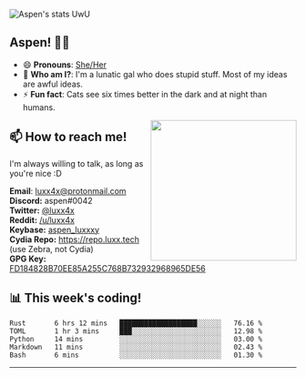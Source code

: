 ![Aspen's stats UwU](https://github-readme-stats.vercel.app/api?username=aspenluxxxy&show_icons=true&theme=onedark)

## Aspen! 🏳️‍⚧️

 - 😄 **Pronouns**: [She/Her](https://www.mypronouns.org/she-her)
 - 👩 **Who am I?**: I'm a lunatic gal who does stupid stuff. Most of my ideas are awful ideas.  
 - ⚡ **Fun fact**: <!--START_SECTION:catfact-->Cats see six times better in the dark and at night than humans.<!--END_SECTION:catfact-->
 
<img align="right" src="https://raw.githubusercontent.com/aspenluxxxy/aspenluxxxy/master/crab.jpg" width="256px" height="247px" />  

## 📫 How to reach me!
I'm always willing to talk, as long as you're nice :D

**Email**: luxx4x@protonmail.com  
**Discord:** aspen#0042  
**Twitter:** [@luxx4x](https://twitter.com/luxx4x)  
**Reddit:** [/u/luxx4x](https://reddit.com/user/luxx4x/)  
**Keybase:** [aspen_luxxxy](https://keybase.io/aspen_luxxxy)  
**Cydia Repo:** https://repo.luxx.tech (use Zebra, not Cydia)  
**GPG Key:** [FD184828B70EE85A255C768B732932968965DE56](https://aspenuwu.me/aspen-public.asc)

## 📊 **This week's coding!**
<!--START_SECTION:waka-->
```text
Rust       6 hrs 12 mins   ███████████████████░░░░░░   76.16 % 
TOML       1 hr 3 mins     ███░░░░░░░░░░░░░░░░░░░░░░   12.98 % 
Python     14 mins         ░░░░░░░░░░░░░░░░░░░░░░░░░   03.00 % 
Markdown   11 mins         ░░░░░░░░░░░░░░░░░░░░░░░░░   02.43 % 
Bash       6 mins          ░░░░░░░░░░░░░░░░░░░░░░░░░   01.30 %
```
<!--END_SECTION:waka-->

-------

